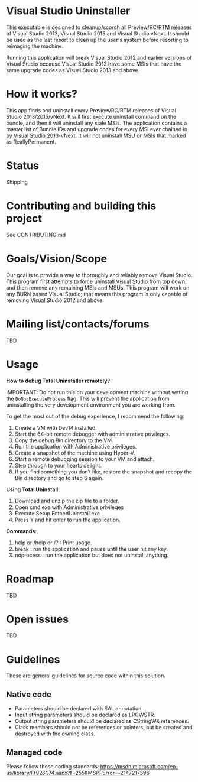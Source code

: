 ﻿Visual Studio Uninstaller
=========

This executable is designed to cleanup/scorch all Preview/RC/RTM releases of Visual Studio 2013, Visual Studio 2015 and Visual Studio vNext.  It should be used as the last resort to clean up the user's system before resorting to reimaging the machine. 

Running this application will break Visual Studio 2012 and earlier versions of Visual Studio because Visual Studio 2012 have some MSIs that have the same upgrade codes as Visual Studio 2013 and above.

How it works?
========

This app finds and uninstall every Preview/RC/RTM releases of Visual Studio 2013/2015/vNext.  It will first execute uninstall command on the bundle, and then it will uninstall any stale MSIs.  The application contains a master list of Bundle IDs and upgrade codes for every MSI ever chained in by Visual Studio 2013-vNext.  It will not uninstall MSU or MSIs that marked as ReallyPermanent.  

Status
========
Shipping

Contributing and building this project
========
See CONTRIBUTING.md

Goals/Vision/Scope
========
Our goal is to provide a way to thoroughly and reliably remove Visual Studio.  This program first attempts to force uninstall Visual Studio from top down, and then remove any remaining MSIs and MSUs.  This program will work on any BURN based Visual Studio; that means this program is only capable of removing Visual Studio 2012 and above.

Mailing list/contacts/forums
========
TBD

Usage
========

**How to debug Total Uninstaller remotely?**

IMPORTANT: Do not run this on your development machine without setting the `DoNotExecuteProcess` flag.  This will prevent the application from uninstalling the very development environment you are working from.   

To get the most out of the debug experience, I recommend the following:

  1. Create a VM with Dev14 installed.
  2. Start the 64-bit remote debugger with administrative privileges.
  3. Copy the debug Bin directory to the VM.
  4. Run the application with Administrative privileges.
  5. Create a snapshot of the machine using Hyper-V.
  6. Start a remote debugging session to your VM and attach.
  7. Step through to your hearts delight.
  8. If you find something you don’t like, restore the snapshot and recopy the Bin directory and go to step 6 again.

**Using Total Uninstall:**

  1. Download and unzip the zip file to a folder.
  2. Open cmd.exe with Administrative privileges
  2. Execute Setup.ForcedUninstall.exe
  3. Press Y and hit enter to run the application.

**Commands:**

  1. help or /help or /? : Print usage.
  2. break : run the application and pause until the user hit any key.
  3. noprocess : run the application but does not uninstall anything.

Roadmap
========
TBD

Open issues
========
TBD

Guidelines
=========

These are general guidelines for source code within this solution.

Native code
-----------

* Parameters should be declared with SAL annotation.
* Input string parameters should be declared as LPCWSTR.
* Output string parameters should be declared as CStringW& references.
* Class members should not be references or pointers, but be created and destroyed with the owning class.


Managed code
-----------

Please follow these coding standards:
https://msdn.microsoft.com/en-us/library/Ff926074.aspx?f=255&MSPPError=-2147217396


